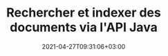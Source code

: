 ---
############################# Static ############################
layout: "product"
date: 2021-04-27T09:31:06+03:00
draft: false

product: "Search"
product_tag: "search"
platform: "Java"
platform_tag: "java"

############################# Head ############################
head_title: "API de recherche et d'indexation de texte Java pour les documents, PDF, Office et Web"
head_description: "API de recherche de texte avancée pour les applications Java pour rechercher, indexer et récupérer des données à partir de documents : PDF, Word, Excel, présentations, e-mail et formats de fichiers Web."

############################# Header ############################
title: "Rechercher et indexer des documents via l'API Java"
description: "Créez des applications Java pour effectuer la manipulation de recherche de texte dans tous les formats de documents courants."
button:
    enable: true

############################# SubMenu ############################
submenu:
    enable: true
    
    left:
        img_alt: "GroupDocs.Search for Java"
        image: "/border/groupdocs-search-java.svg"
        product: "GroupDocs.Search"
        platform: "Java"

    middle:
        button:
            # button loop
            - link: "#overview"
              text: "Aperçu"

            # button loop
            - link: "#features"
              text: "Caractéristiques"

            # button loop
            - link: "#support"
              text: "Support"

            # button loop
            - link: "https://products.groupdocs.app/search"
              text: "Live Demo"

            # button loop
            - link: "https://purchase.groupdocs.com/pricing/search/java"
              text: "Pricing"

    right:
        link_download: "https://downloads.groupdocs.com/search"
        link_learn: "https://docs.groupdocs.com/search/java/"
        link_buy: "https://purchase.groupdocs.com"

############################# Aperçu ############################
overview:
    enable: true
    content: |
      GroupDocs.Search pour Java vous permet de produire des applications métier qui permettent à vos utilisateurs finaux d'effectuer des opérations de recherche comme jamais auparavant. Notre API Java permet aux utilisateurs d'utiliser des fonctions de recherche de texte de niveau basique à avancé. Créez et fusionnez plusieurs index. Utilisez des requêtes simples, booléennes, d'expression régulière (Regex), floues et d'autres types de requêtes pour rechercher rapidement et intelligemment dans les index. Vous pouvez récupérer les informations requises, à partir de fichiers, de documents, d'e-mails et d'archives, car GroupDocs.Search pour Java prend en charge tous les formats de fichiers courants.
    tabs:
      enable: true     
      
      ## TAB ONE ##
      tab_one:
        description: |
          Voici un aperçu de GroupDocs.Search pour Java :

        left:
          enable: true
          icon: "fas fa-search"
          title: "Indexage"
          content: |
            * Créer et gérer
            * Fusionner plusieurs index
            * Multi-Threading Async Indexage
            * Compact Indexage
            * Archived Files Indexage
        
        right:
          enable: true
          icon: "fas fa-search-plus"
          title: "Recherche avancée et requêtes de recherche"
          content: |
            * Recherche floue
            * Recherche de synonymes
            * Recherche par e-mail
            * Traitement des termes homophoniques
            * Recherche de fichiers protégés
            * Simple
            * Carte générique
            * Expression régulière (Regex)
            * À facettes et booléen
            * Sensible aux majuscules et minuscules
      
      ## TAB TWO ##
      tab_two:
        description: |
          GroupDocs.Search pour Java prend en charge tous les [formats de fichiers de documents](https://docs.groupdocs.com/search/java/supported-document-formats/) courants, y compris : Microsoft Office, les images, les diagrammes et bien d'autres.

        left:
          enable: true
          table:
            # table loop
            - title: "Formats Microsoft Office"
              content: |
                * **Word**: DOC, DOCX, DOCM, DOT, DOTX, DOTM
                * **Excel**: XLS, XLSX, XLSM, XLT, XLTX, XLTM, XLSB, XLA, XLAM, CSV, TSV
                * **PowerPoint**: PPT, PPTX, POT, POTX, PPS, PPSX, PPTM, PPSM, POTM
                * **Project**: MPP
                * **Diagram**: VSD, VSS
                * **Microsoft Compiled HTML**: CHM
                * **OneNote**: ONE

        right:
          enable: true
          table:
            # table loop
            - title: "OpenDocument & Autres formats"
              content: |
                * **Format de document portable** : PDF
                * **Document ouvert** : ODT, OTT, ODS, OTS, ODP
                * **E-mail** : PST, OST, MSG, EML, EMLX
                * **Formats de fichiers Web** : XML, HTM, HTML, XHTML, MHT, MHTML
                * **Audio** : MP3, WAV
                * **Vidéo** : AVI, MOV, QT, FLV, ASF
                * **Texte** : TXT
                * **Format de texte enrichi** : RTF
                * **Fichier de documentation Markdown** : MD
                * **Images** : BMP, GIF, JP2, PNG, WEBP, TIFF, EMF, WMF, JPG, PSD
                * **Autres** : TORRENT, ZIP, DCM, DJVU, EPUB, FB2

      ## TAB THREE ##
      tab_three:
        description: |
          GroupDocs.Search for Java prend en charge la suite Systèmes d'exploitation, cadres et gestionnaires de packages:
        
        left:
          enable: true
          table:
            # table loop
            - icon: "fab fa-windows"
              title: "Systèmes d'exploitation"
              content: |
                * Bureau Microsoft Windows
                * Serveur Microsoft Windows
                * Linux
                * Mac OS

            # table loop
            - icon: "fas fa-code"
              title: "Cadres pris en charge"
              content: |
                * Java 7 (1.7) et supérieur

        right:
          enable: true
          table:
            # table loop
            - icon: "fas fa-cogs"
              title: "Environnements de développement"
              content: |
                * NetBeans
                * IDÉE IntelliJ
                * Éclipse
            # table loop
            - icon: "fas fa-tools"
              title: "Outil d'automatisation de construction"
              content: |
                * Maven

############################# Caractéristiques ############################
features:
    enable: true
    title: "GroupDocs.Search for Java Caractéristiques"

    feature:
      # feature loop
      - icon: "fas fa-copy"
        content: "Créer un index sur disque ou en mémoire avec le multithreading asynchrone"

      # feature loop
      - icon: "fas fa-eye"
        content: "Afficher la progression de la création et de la mise à jour de l'index"

      # feature loop
      - icon: "fas fa-bolt"
        content: "Sauter sélectivement l'indexation pour des fichiers spécifiques et sauter des mots spécifiques pour indexer plus rapidement"
      
      # feature loop
      - icon: "fas fa-file-powerpoint"
        content: "Effectuer une importation ou utiliser la liste pour modifier les caractères pendant l'indexation et l'exportation vers un fichier"

      # feature loop
      - icon: "fas fa-code"
        content: "Recharger l'index en cas d'erreur d'indexation et d'alerte de l'utilisateur en cas de réglage contradictoires"

      # feature loop
      - icon: "fas fa-cloud"
        content: "Notification d'état de l'index concernant les derniers fichiers traités"

      # feature loop
      - icon: "fas fa-remove-format"
        content: "Indexer les archives compressées dans d'autres archives ZIP et obtenir la liste des fichiers indexés dans une archive"

      # feature loop
      - icon: "fas fa-comment-slash"
        content: "Économisez de l'espace grâce à l'indexation compacte et à l'indexation des documents sécurisés par mot de passe"

      # feature loop
      - icon: "fas fa-location-arrow"
        content: "Document Extraction de texte à partir d'un index ou d'un fichier source"

      # feature loop
      - icon: "fas fa-border-all"
        content: "Extraction de texte au format HTML dans un fichier et création d'une URL pour naviguer dans les résultats de recherche en HTML"

      # feature loop
      - icon: "fas fa-wrench"
        content: "Ajouter des champs supplémentaires arbitraires à chaque document pendant l'indexation"

      # feature loop
      - icon: "fas fa-columns"
        content: "Configurer le niveau de similarité pour la recherche floue et afficher les meilleurs résultats"

      # feature loop
      - icon: "fas fa-file-word"
        content: "Gestion intelligente des fautes de frappe grâce à la recherche floue"

      # feature loop
      - icon: "fas fa-envelope"
        content: "Utiliser la recherche à facettes et booléenne simultanément"

      # feature loop
      - icon: "fas fa-print"
        content: "Configurer et effectuer une recherche de synonymes et traiter intelligemment les termes homophoniques"

      # feature loop
      - icon: "fas fa-file-archive"
        content: "Utiliser la plage de dates et la sensibilité à la casse comme paramètres de recherche"

      # feature loop
      - icon: "fas fa-lock"
        content: "Créer un index pour rechercher et parcourir les e-mails via l'API Aspose.Email"

      # feature loop
      - icon: "fas fa-file-code"
        content: "Utiliser des expressions de recherche avec vérification orthographique et caractères génériques et ignorer les caractères spéciaux dans les requêtes"
      
      # feature loop
      - icon: "fas fa-fill-drip"
        content: "Créer une arborescence d'objets unique en combinant plusieurs requêtes"

      # feature loop
      - icon: "fas fa-file-excel"
        content: "Divisez la recherche en plus petits morceaux pour rechercher rapidement des index volumineux"

      # feature loop
      - icon: "fas fa-heading"
        content: "Indexer des documents à partir de flux et de structures de données"

      # feature loop
      - icon: "fas fa-project-diagram"
        content: "Configurer le filtrage de documents dans les résultats de recherche"

      # feature loop
      - icon: "fas fa-cube"
        content: "Ajouter des synonymes anglais au dictionnaire de synonymes par défaut"

      # feature loop
      - icon: "fab fa-uncharted"
        content: "Activer le nombre exact d'occurrences pour chaque mot trouvé pour proposer des suggestions de mots alternatives en cas de faute d'orthographe"

      # feature loop
      - icon: "fab fa-uncharted"
        content: "Ajouter des attributs de texte aux documents indexés sans réindexation"

      # feature loop
      - icon: "fab fa-uncharted"
        content: "Perform Indexage and Searching Operations Based on Characters"

      # feature loop
      - icon: "fab fa-uncharted"
        content: "Indexer les métadonnées des formats de documents non textuels"

    more_feature :
      # more_feature_loop
      - title: "Indexage and Search Operation"
        content: |
          L'indexage est utilisé par GroupDocs.Search pour Java pour collecter des données, ainsi que pour les stocker et les analyser pour des opérations de recherche précises et efficaces. GroupDocs.Search pour Java utilise fréquemment ces index pour effectuer des recherches.

          * **Créer un index** : créez un dossier d'index et ajoutez/indexez des documents dans ce dossier.
          * **Charger l'index** : charge un index existant.
          * **Ajouter des documents à l'index** : ajoutez des documents à l'index existant, de manière asynchrone.
          * **Mettre à jour l'index** : mettre à jour l'index existant, chaque fois qu'un document est modifié, ajouté ou supprimé. Cela permet de maintenir les résultats de recherche à jour.
          
          ```java
          // Création de l'index
          Index index = new Index("c:\\MonIndex");
          // Ajout de documents à indexer
          index.addToIndex("c:\\MesDocuments");
          // Recherche des mots 'affect' ou 'effect' dans un document avec 'principal', 'principle', 'principles' ou 'principally'
          SearchResults résultats = index.search("?effet & principe?(2~4)");
          ```
      # more_feature_loop
      - title: "Fusionner plusieurs index pour améliorer l'efficacité de la recherche"
        content: "L'API GroupDocs.Search for Java fournit la fonctionnalité permettant de fusionner plusieurs index en un index commun. Pour un index fréquemment modifié, plusieurs index delta sont créés. Cependant, cette approche ralentit les performances de recherche. GroupDocs.Search pour Java surmonte ce goulot d'étranglement en créant un index commun en fusionnant divers index delta. Cet index fusionné commun contient toutes les informations des index delta fusionnés. Cette approche maintient les index delta inchangés tout en améliorant remarquablement l'efficacité de la recherche. Vous pouvez configurer diverses fonctionnalités pour peaufiner davantage ce processus."

      # more_feature_loop
      - title: "Reconnaître les requêtes de recherche de différentes dispositions de clavier"
        content: "GroupDocs.Search pour Java reconnaît les requêtes de recherche qui ne correspondent pas à la disposition de votre clavier. À l'heure actuelle, 88 langues et 164 dispositions de clavier différentes peuvent être reconnues avec succès par GroupDocs.Search for Java."

      # more_feature_loop
      - title: "Recherche à l'aide de la forme morphologique des mots"
        content: "En utilisant GroupDocs.Search pour Java, vous avez la liberté de rechercher différentes formes de mots. Vous pouvez rechercher la forme singulière et plurielle d'un nom spécifique. Ou vous pouvez choisir de rechercher toutes les formes d'un verbe. La racine, la troisième personne du singulier et le passé simple ainsi que diverses autres formes peuvent également être recherchés. Pour les langues autres que l'anglais, vous pouvez configurer des formes de mots personnalisées."

############################# Support ############################
support:
    enable: true

############################# Solutions ############################
solutions:
    enable: true
    title: "GroupDocs.Search propose des API de visualisation de documents pour d'autres environnements de développement populaires"

    solution:
        # solution loop
        - img_alt: "GroupDocs.Search for .NET"
          image: "/border/groupdocs-search-net.svg"
          product: "GroupDocs.Search"
          platform: ".NET"
          link: "/search/net/"

        # solution loop
        - img_alt: "GroupDocs.Search for Node.js"
          image: "/border/groupdocs-search-nodejs-java.svg"
          product: "GroupDocs.Search"
          platform: "Node.js via Java"
          link: "/search/nodejs-java/"

############################# Back to top ###############################
back_to_top:
  enable: true
---